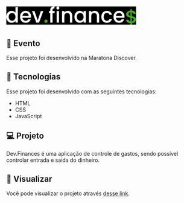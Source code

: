 # <img src="https://raw.githubusercontent.com/luccasscds/dev.finances/4aee2b9baae5b047691f895158588aae45a7f8a8/assets/logo.svg">

## 🎫 Evento
Esse projeto foi desenvolvido na Maratona Discover.

## 🚀 Tecnologias
Esse projeto foi desenvolvido com as seguintes tecnologias:

- HTML
- CSS
- JavaScript

## 💻 Projeto
Dev.Finances é uma aplicação de controle de gastos, sendo possível controlar entrada e saída do dinheiro.

## 🔖 Visualizar
Você pode visualizar o projeto através [desse link](https://devfinances12.netlify.app/).
